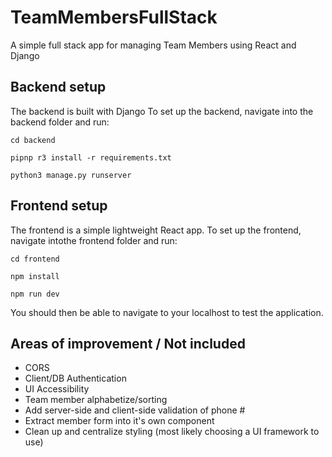 # TeamMembersFullStack
A simple full stack app for managing Team Members using React and Django

## Backend setup

The backend is built with Django
To set up the backend, navigate into the backend folder and run:

`cd backend`

`pipnp r3 install -r requirements.txt`

`python3 manage.py runserver`

## Frontend setup

The frontend is a simple lightweight React app.
To set up the frontend, navigate intothe frontend folder and run:

`cd frontend`

`npm install`

`npm run dev`

You should then be able to navigate to your localhost to test the application.

## Areas of improvement / Not included

* CORS
* Client/DB Authentication
* UI Accessibility
* Team member alphabetize/sorting
* Add server-side and client-side validation of phone #
* Extract member form into it's own component
* Clean up and centralize styling (most likely choosing a UI framework to use)